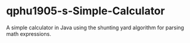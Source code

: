 # qphu1905-s-Simple-Calculator
A simple calculator in Java using the shunting yard algorithm for parsing math expressions.

